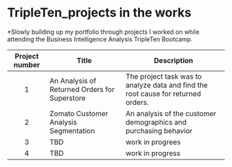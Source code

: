 # TripleTen_projects in the works
*Slowly building up my portfolio through projects I worked on while attending the Business Intelligence Analysis TripleTen Bootcamp.

| Project number | Title | Description |
| :-----------: | ----------- |----------- |
| 1 | An Analysis of Returned Orders for Superstore| The project task was to analyze data and find the root cause for returned orders. |
| 2 | Zomato Customer Analysis Segmentation | An analysis of the customer demographics and purchasing behavior |
| 3 | TBD | work in progrees |
| 4 | TBD | work in progress |
